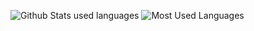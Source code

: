 ![Github Stats](https://github-readme-stats.vercel.app/api?username=bosscai-ops&show_icons=true&theme=dark&count_private=true)
used languages
![Most Used Languages](https://github-readme-stats.vercel.app/api/top-langs/?username=bosscai-ops&theme=dark&layout=compact)
